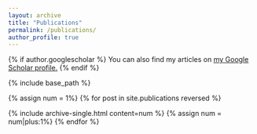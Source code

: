 ```yaml
---
layout: archive
title: "Publications"
permalink: /publications/
author_profile: true
---
```


{% if author.googlescholar %}
  You can also find my articles on <u><a href="{{author.googlescholar}}">my Google Scholar profile</a>.</u>
{% endif %}

{% include base_path %}

{% assign num = 1%}
{% for post in site.publications reversed %}

  {% include archive-single.html content=num %}
    {% assign num = num|plus:1%}
{% endfor %}